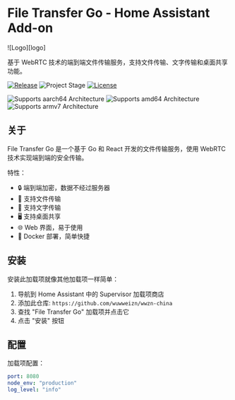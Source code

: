 ﻿# File Transfer Go - Home Assistant Add-on

![Logo][logo]

基于 WebRTC 技术的端到端文件传输服务，支持文件传输、文字传输和桌面共享功能。

[![Release][release-shield]][release] ![Project Stage][project-stage-shield] [![License][license-shield]](LICENSE)

![Supports aarch64 Architecture][aarch64-shield]
![Supports amd64 Architecture][amd64-shield]
![Supports armv7 Architecture][armv7-shield]

[aarch64-shield]: https://img.shields.io/badge/aarch64-yes-green.svg
[amd64-shield]: https://img.shields.io/badge/amd64-yes-green.svg
[armv7-shield]: https://img.shields.io/badge/armv7-yes-green.svg
[license-shield]: https://img.shields.io/github/license/wuwweizn/wwzn-china.svg
[project-stage-shield]: https://img.shields.io/badge/project%20stage-production%20ready-brightgreen.svg
[release-shield]: https://img.shields.io/badge/version-1.0.0-blue.svg
[release]: https://github.com/wuwweizn/wwzn-china/releases

## 关于

File Transfer Go 是一个基于 Go 和 React 开发的文件传输服务，使用 WebRTC 技术实现端到端的安全传输。

特性：
- 🔒 端到端加密，数据不经过服务器
- 📁 支持文件传输
- 💬 支持文字传输  
- 🖥️ 支持桌面共享
- 🌐 Web 界面，易于使用
- 🔧 Docker 部署，简单快捷

## 安装

安装此加载项就像其他加载项一样简单：

1. 导航到 Home Assistant 中的 Supervisor 加载项商店
2. 添加此仓库: `https://github.com/wuwweizn/wwzn-china`
3. 查找 "File Transfer Go" 加载项并点击它
4. 点击 "安装" 按钮

## 配置

加载项配置：

```yaml
port: 8080
node_env: "production"
log_level: "info"